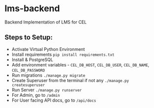 # lms-backend
Backend Implementation of LMS for CEL

## Steps to Setup:
- Activate Virtual Python Environment
- Install requirements `pip install requirements.txt`
- Install & PostgreSQL
- Add environment variables - `CEL_DB_HOST`, `CEL_DB_USER`, `CEL_DB_NAME`, `CEL_DB_PASSWORD`
- Run migrations `./manage.py migrate`
- Create Superuser from the terminal if not any `./manage.py createsuperuser`
- Run Server `./manage.py runserver`
- For Admin, go to `/admin`
- For User facing API docs, go to `/api/docs`
